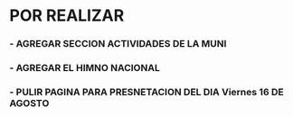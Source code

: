 # POR REALIZAR
### - AGREGAR SECCION ACTIVIDADES DE LA MUNI
### - AGREGAR EL HIMNO NACIONAL
### - PULIR PAGINA PARA PRESNETACION DEL DIA Viernes 16 DE AGOSTO
